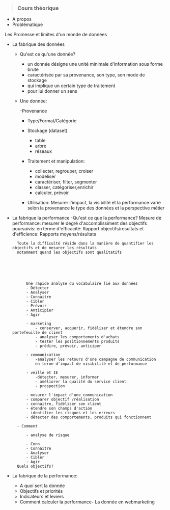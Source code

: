 > ### Cours théorique

- A propos
- Problématique

Les Promesse et limites d'un monde de données

- La fabrique des données
    - Qu'est ce qu'une donnée?
        * un donnée désigne une unité minimale d'information sous forme brute
        * caractérisée par sa provenance, son type, son mode de stockage
        * qui implique un certain type de traitement
        * pour lui donner un sens
        
    - Une donnée:
    
        -Provenance
        - Type/Format/Catégorie
        - Stockage (dataset)
            - table
            - arbre
            - réseaux
        
        - Traitement et manipulation:
            - collecter, regrouper, croiser
            - modéliser
            - caractériser, filter, segmenter
            - classer, catégoriser,enrichir
            - calculer, prévoir
        - Utilisation: 
                Mesurer l'impact, la visibilité et la performance
                varie selon la provenance le type des données et la perspective métier
                
                
- La fabrique la performance
    -Qu'est ce que la performance?
        Mesure de performance: mesurer le degré d'accomplissiment des objectifs poursuivis:
            en terme d'efficacité:
                Rapport objectifs/resultats
            et d'efficience:
                Rapports moyens/résultats
        
        Toute la difficulté réside dans la manière de quantifier les objectifs et de mesurer les résultats
        notamment quand les objectifs sont qualitatifs
        
    
        
        
        
            
            Une rapide analyse du vocabulaire lié aux données
            - Détecter
            - Analyser
            - Connaitre
            - Cibler
            - Prévoir
            - Anticipier
            - Agir
            
            - marketing
                - conserver, acquerir, fidéliser et étendre son portefeuille de client
                - analyser les comportements d'achats
                - tester les positionnements produits
                - prédire, prévoir, anticiper
            
            - communication
                -analyser les retours d'une campagne de communication
                en terme d'impact de visibilité et de performance 
                
            - veille et IE
                -détecter, mesurer, informer
                - améliorer la qualité du service client
                - prospection

            - mesurer l'impact d'une communication
            - comparer objectif /réalisation
            - connaitre, fidéliser son client
            - étendre son champs d'action
            - identifier les risques et les erreurs
            - détecter des comportements, produits qui fonctionnent
            
        - Comment
            
            - analyse de risque
            
            - Conn
            - Connaitre
            - Analyser
            - Cibler
            - Agir
        Quels objectifs?
        
            
        
        
    
    
- La fabrique de la performance:
    - A quoi sert la donnée
    - Objectifs et priorités
    - Indicateurs et leviers
    - Comment calculer la performance- La donnée en webmarketing
